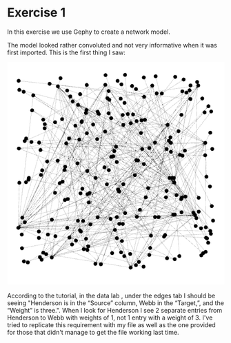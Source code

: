 # Exercise 1

In this exercise we use Gephy to create a network model.

The model looked rather convoluted and not very informative when it was first imported. This is the first thing I saw:

![](https://raw.githubusercontent.com/kgeorgieva/my-research-notebook/master/Module%204/images/network.PNG)

According to the tutorial, in the data lab , under the edges tab I should be seeing "Henderson is in the “Source” column, Webb in the “Target,”, and the “Weight” is three.". When I look for Henderson I see 2 separate entries from Henderson to Webb with weights of 1, not 1 entry with a weight of 3. I've tried to replicate this requirement with my file as well as the one provided for those that didn't manage to get the file working last time.

